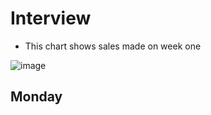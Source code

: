 # Interview
- This chart shows sales made on week one

![image](https://user-images.githubusercontent.com/64789117/208694387-bbb5e71f-dea2-43bd-9c8b-dcea31a38217.png)
## Monday
